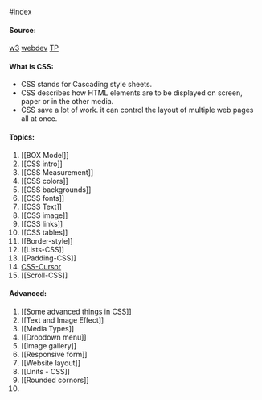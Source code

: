 #index 
#### Source:
[w3](https://www.w3schools.com/css/css_intro.asp)
[webdev](https://web.dev/learn/css/)
[TP](https://www.tutorialspoint.com/css/index.htm)

#### What is CSS:

* CSS stands for Cascading style sheets.
* CSS describes how HTML elements are to be displayed on screen, paper or in the other media.
* CSS save a lot of work. it can control the layout of multiple web pages all at once.


#### Topics:

1. [[BOX Model]]
2. [[CSS intro]]
3. [[CSS Measurement]]
4. [[CSS colors]]
5. [[CSS backgrounds]]
6. [[CSS fonts]]
7. [[CSS Text]]
8. [[CSS image]]
9. [[CSS links]]
10. [[CSS tables]]
11. [[Border-style]]
12. [[Lists-CSS]]
13. [[Padding-CSS]]
14. [CSS-Cursor](https://www.tutorialspoint.com/css/css_cursors.htm)
15. [[Scroll-CSS]]


#### Advanced:

1. [[Some advanced things in CSS]]
2. [[Text and Image Effect]]
3. [[Media Types]]
4. [[Dropdown menu]]
5. [[Image gallery]]
6. [[Responsive form]]
7. [[Website layout]]
8. [[Units - CSS]]
9. [[Rounded cornors]]
10. 